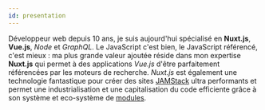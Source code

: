 ```yaml
---
id: presentation
---
```


Développeur web depuis 10 ans, je suis aujourd'hui spécialisé en **Nuxt.js**, **Vue.js**, _Node_ et _GraphQL_. Le JavaScript c'est bien, le JavaScript référencé, c'est mieux : ma plus grande valeur ajoutée réside dans mon expertise **Nuxt.js** qui permet à des applications _Vue.js_ d'être parfaitement référencées par les moteurs de recherche. _Nuxt.js_ est également une technologie fantastique pour créer des sites [JAMStack](https://jamstack.org/) ultra performants et permet une industrialisation et une capitalisation du code efficiente grâce à son système et eco-système de [modules](https://github.com/nuxt-community/awesome-nuxt#modules).
